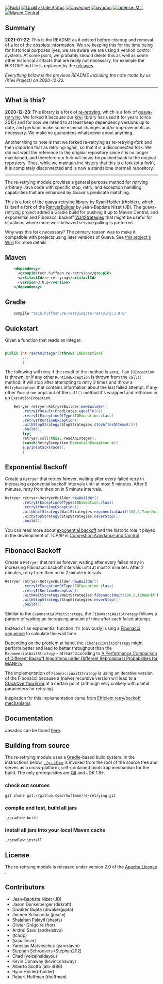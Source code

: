 <!---
  Copyright 2012-2015 Ray Holder
  Modifications copyright 2017-2018 Robert Huffman
  Modifications copyright 2020 Kiwi Project

  Licensed under the Apache License, Version 2.0 (the "License");
  you may not use this file except in compliance with the License.
  You may obtain a copy of the License at
  
     http://www.apache.org/licenses/LICENSE-2.0
  
  Unless required by applicable law or agreed to in writing, software
  distributed under the License is distributed on an "AS IS" BASIS,
  WITHOUT WARRANTIES OR CONDITIONS OF ANY KIND, either express or implied.
  See the License for the specific language governing permissions and
  limitations under the License.
-->

[![Build](https://github.com/kiwiproject/retrying-again/workflows/build/badge.svg)](https://github.com/kiwiproject/retrying-again/actions?query=workflow%3Abuild)
[![Quality Gate Status](https://sonarcloud.io/api/project_badges/measure?project=kiwiproject_retrying-again&metric=alert_status)](https://sonarcloud.io/dashboard?id=kiwiproject_retrying-again)
[![Coverage](https://sonarcloud.io/api/project_badges/measure?project=kiwiproject_retrying-again&metric=coverage)](https://sonarcloud.io/dashboard?id=kiwiproject_retrying-again)
[![javadoc](https://javadoc.io/badge2/org.kiwiproject/retrying-again/javadoc.svg)](https://javadoc.io/doc/org.kiwiproject/retrying-again)
[![License: MIT](https://img.shields.io/badge/License-MIT-blue.svg)](https://opensource.org/licenses/MIT)
[![Maven Central](https://img.shields.io/maven-central/v/org.kiwiproject/retrying-again)](https://search.maven.org/search?q=g:org.kiwiproject%20a:retrying-again)

## Summary

**2021-01-22**: This is the README as it existed before cleanup and removal of a lot of the obsolete information. We are
keeping this for the time being for historical purposes (yes, we are aware we are using a version control system). At
some point, we probably should delete this as well as some other historical artifacts that are really not necessary, for
example the HISTORY.md file is replaced by the [releases](https://github.com/kiwiproject/retrying-again/releases)

_Everything below is the previous README including the note made by us (Kiwi Project) on 2020-12-23._

---

## What is this?

**2020-12-23**: This library is a fork of [re-retrying](https://github.com/rhuffman/re-retrying), which is a fork
of  [guava-retrying](https://github.com/rholder/guava-retrying). We forked it because
our [kiwi](https://github.com/kiwiproject/kiwi) library has used it for years (circa 2015) and for now we intend to at
least keep dependency versions up to date, and perhaps make some minimal changes and/or improvements as necessary. We
make no guarantees whatsoever about anything.

Another thing to note is that we forked re-retrying as re-retrying-fork and then _imported_ that as retrying-again, so
that it is a disconnected fork. We did not want the reference to the original repository since it is no longer
maintained, and therefore our fork will _never_ be pushed back to the original repository. Thus, while we maintain the
history that this is a fork (of a fork), it is completely disconnected and is now a standalone (normal) repository.

---

The re-retrying module provides a general purpose method for retrying arbitrary Java code with specific stop, retry, and
exception handling capabilities that are enhanced by Guava's predicate matching.

This is a fork of the [guava-retrying](https://github.com/rholder/guava-retrying) library by Ryan Holder (rholder),
which is itself a fork of the [RetryerBuilder](http://code.google.com/p/guava-libraries/issues/detail?id=490) by
Jean-Baptiste Nizet (JB). The guava-retrying project added a Gradle build for pushing it up to Maven Central, and
exponential and Fibonacci
backoff [WaitStrategies](http://rholder.github.io/guava-retrying/javadoc/2.0.0/com/github/rholder/retry/WaitStrategies.html)
that might be useful for situations where more well-behaved service polling is preferred.

Why was this fork necessary? The primary reason was to make it compatible with projects using later versions of Guava.
See [this project's Wiki](https://github.com/rhuffman/re-retrying/wiki#why-fork) for more details.

## Maven

```xml
    <dependency>
      <groupId>tech.huffman.re-retrying</groupId>
      <artifactId>re-retrying</artifactId>
      <version>3.0.0</version>
    </dependency>
```

## Gradle

```groovy
    compile "tech.huffman.re-retrying:re-retrying:3.0.0"
```

## Quickstart

Given a function that reads an integer:

```java

public int readAnInteger()throws IOException{
        ...
        }
```

The following will retry if the result of the method is zero, if an `IOException` is thrown, or if any
other `RuntimeException` is thrown from the `call()` method. It will stop after attempting to retry 3 times and throw
a `RetryException` that contains information about the last failed attempt. If any other `Exception` pops out of
the `call()` method it's wrapped and rethrown in an `ExecutionException`.

```java
    Retryer retryer=RetryerBuilder.newBuilder()
        .retryIfResult(Predicates.equalTo(0))
        .retryIfExceptionOfType(IOException.class)
        .retryIfRuntimeException()
        .withStopStrategy(StopStrategies.stopAfterAttempt(3))
        .build();
        try{
        retryer.call(this::readAnInteger);
        }catch(RetryException|ExecutionException e){
        e.printStackTrace();
        }
```

## Exponential Backoff

Create a `Retryer` that retries forever, waiting after every failed retry in increasing exponential backoff intervals
until at most 5 minutes. After 5 minutes, retry from then on in 5 minute intervals.

```java
Retryer retryer=RetryerBuilder.newBuilder()
        .retryIfExceptionOfType(IOException.class)
        .retryIfRuntimeException()
        .withWaitStrategy(WaitStrategies.exponentialWait(100,5,TimeUnit.MINUTES))
        .withStopStrategy(StopStrategies.neverStop())
        .build();
```

You can read more about [exponential backoff](http://en.wikipedia.org/wiki/Exponential_backoff) and the historic role it
played in the development of TCP/IP in [Congestion Avoidance and Control](http://ee.lbl.gov/papers/congavoid.pdf).

## Fibonacci Backoff

Create a `Retryer` that retries forever, waiting after every failed retry in increasing Fibonacci backoff intervals
until at most 2 minutes. After 2 minutes, retry from then on in 2 minute intervals.

```java
Retryer retryer=RetryerBuilder.newBuilder()
        .retryIfExceptionOfType(IOException.class)
        .retryIfRuntimeException()
        .withWaitStrategy(WaitStrategies.fibonacciWait(100,2,TimeUnit.MINUTES))
        .withStopStrategy(StopStrategies.neverStop())
        .build();
```

Similar to the `ExponentialWaitStrategy`, the `FibonacciWaitStrategy` follows a pattern of waiting an increasing amount
of time after each failed attempt.

Instead of an exponential function it's (obviously) using
a [Fibonacci sequence](https://en.wikipedia.org/wiki/Fibonacci_numbers) to calculate the wait time.

Depending on the problem at hand, the `FibonacciWaitStrategy` might perform better and lead to better throughput than
the `ExponentialWaitStrategy` - at least according
to [A Performance Comparison of Different Backoff Algorithms under Different Rebroadcast Probabilities for MANETs](http://www.comp.leeds.ac.uk/ukpew09/papers/12.pdf)
.

The implementation of `FibonacciWaitStrategy` is using an iterative version of the Fibonacci because a (naive) recursive
version will lead to a [StackOverflowError](http://docs.oracle.com/javase/7/docs/api/java/lang/StackOverflowError.html)
at a certain point (although very unlikely with useful parameters for retrying).

Inspiration for this implementation came from [Efficient retry/backoff mechanisms](https://paperairoplane.net/?p=640).

## Documentation

Javadoc can be found [here](http://rholder.github.io/guava-retrying/javadoc/2.0.0).

## Building from source

The re-retrying module uses a [Gradle](http://gradle.org)-based build system. In the instructions
below, [`./gradlew`](http://vimeo.com/34436402) is invoked from the root of the source tree and serves as a
cross-platform, self-contained bootstrap mechanism for the build. The only prerequisites
are [Git](https://help.github.com/articles/set-up-git) and JDK 1.8+.

### check out sources

`git clone git://github.com/rhuffman/re-retrying.git`

### compile and test, build all jars

`./gradlew build`

### install all jars into your local Maven cache

`./gradlew install`

## License

The re-retrying module is released under version 2.0 of the [Apache License](http://www.apache.org/licenses/LICENSE-2.0)
.

## Contributors

* Jean-Baptiste Nizet (JB)
* Jason Dunkelberger (dirkraft)
* Diwaker Gupta (diwakergupta)
* Jochen Schalanda (joschi)
* Shajahan Palayil (shasts)
* Olivier Grégoire (fror)
* Andrei Savu (andreisavu)
* (tchdp)
* (squalloser)
* Yaroslav Matveychuk (yaroslavm)
* Stephan Schroevers (Stephan202)
* Chad (voiceinsideyou)
* Kevin Conaway (kevinconaway)
* Alberto Scotto (alb-i986)
* Ryan Holder(rholder)
* Robert Huffman (rhuffman)

